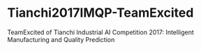 # Tianchi2017IMQP-TeamExcited
TeamExcited of Tianchi Industrial AI Competition 2017: Intelligent Manufacturing and Quality Prediction